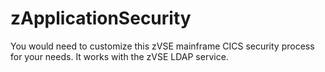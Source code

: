 # zApplicationSecurity
You would need to customize this zVSE mainframe CICS security process for your needs. It works with the zVSE LDAP service.
